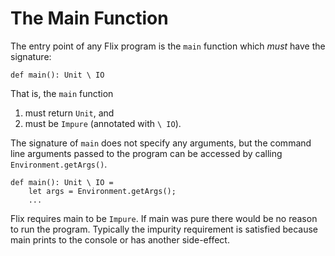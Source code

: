 # The Main Function

The entry point of any Flix program is the `main`
function which _must_ have the signature:

```flix
def main(): Unit \ IO
```

That is, the `main` function

1. must return `Unit`, and
2. must be `Impure` (annotated with `\ IO`).

The signature of `main` does not specify any
arguments, but the command line arguments passed to
the program can be accessed by calling
`Environment.getArgs()`.

```flix
def main(): Unit \ IO =
    let args = Environment.getArgs();
    ...
```

Flix requires main to be `Impure`.
If main was pure there would be no reason to run the
program.
Typically the impurity requirement is satisfied
because main prints to the console or has another
side-effect.

